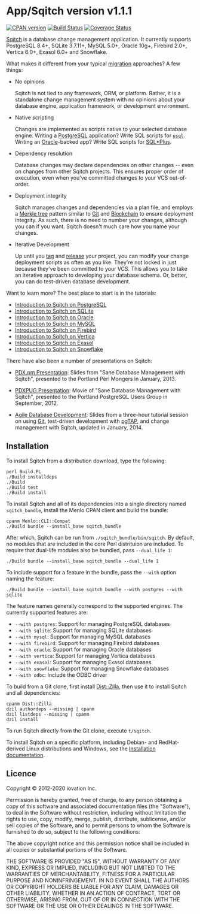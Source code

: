 App/Sqitch version v1.1.1
=========================

[![CPAN version](https://badge.fury.io/pl/App-Sqitch.svg)](https://badge.fury.io/pl/App-Sqitch)
[![Build Status](https://travis-ci.com/sqitchers/sqitch.svg)](https://travis-ci.com/sqitchers/sqitch)
[![Coverage Status](https://coveralls.io/repos/sqitchers/sqitch/badge.svg)](https://coveralls.io/r/sqitchers/sqitch)

[Sqitch](https://sqitch.org/) is a database change management application. It
currently supports PostgreSQL 8.4+, SQLite 3.7.11+, MySQL 5.0+, Oracle 10g+,
Firebird 2.0+, Vertica 6.0+, Exasol 6.0+ and Snowflake.

What makes it different from your typical
[migration](https://guides.rubyonrails.org/migrations.html) approaches? A few
things:

*   No opinions

    Sqitch is not tied to any framework, ORM, or platform. Rather, it is a
    standalone change management system with no opinions about your database
    engine, application framework, or development environment.

*   Native scripting

    Changes are implemented as scripts native to your selected database
    engine. Writing a [PostgreSQL](https://postgresql.org/) application? Write
    SQL scripts for
    [`psql`](https://www.postgresql.org/docs/current/static/app-psql.html).
    Writing an [Oracle](https://www.oracle.com/database/)-backed app?
    Write SQL scripts for [SQL\*Plus](https://www.orafaq.com/wiki/SQL*Plus).

*   Dependency resolution

    Database changes may declare dependencies on other changes -- even on
    changes from other Sqitch projects. This ensures proper order of
    execution, even when you've committed changes to your VCS out-of-order.

*   Deployment integrity

    Sqitch manages changes and dependencies via a plan file, and employs a
    [Merkle tree](https://en.wikipedia.org/wiki/Merkle_tree "Wikipedia: “Merkle tree”")
    pattern similar to
    [Git](https://stackoverflow.com/a/18589734/ "Stack Overflow: “What is the mathematical structure that represents a Git repo”")
    and [Blockchain](https://medium.com/byzantine-studio/blockchain-fundamentals-what-is-a-merkle-tree-d44c529391d7 "Medium: “Blockchain Fundamentals #1: What is a Merkle Tree?”")
    to ensure deployment integrity.
    As such, there is no need to number your changes, although you can if you
    want. Sqitch doesn't much care how you name your changes.

*   Iterative Development

    Up until you [tag](https://sqitch.org/docs/manual/sqitch-tag/) and
    [release](https://sqitch.org/docs/manual/sqitch-tag/) your project, you
    can modify your change deployment scripts as often as you like. They're
    not locked in just because they've been committed to your VCS. This allows
    you to take an iterative approach to developing your database schema. Or,
    better, you can do test-driven database development.

Want to learn more? The best place to start is in the tutorials:

* [Introduction to Sqitch on PostgreSQL](lib/sqitchtutorial.pod)
* [Introduction to Sqitch on SQLite](lib/sqitchtutorial-sqlite.pod)
* [Introduction to Sqitch on Oracle](lib/sqitchtutorial-oracle.pod)
* [Introduction to Sqitch on MySQL](lib/sqitchtutorial-mysql.pod)
* [Introduction to Sqitch on Firebird](lib/sqitchtutorial-firebird.pod)
* [Introduction to Sqitch on Vertica](lib/sqitchtutorial-vertica.pod)
* [Introduction to Sqitch on Exasol](lib/sqitchtutorial-exasol.pod)
* [Introduction to Sqitch on Snowflake](lib/sqitchtutorial-snowflake.pod)

There have also been a number of presentations on Sqitch:

* [PDX.pm Presentation](https://speakerdeck.com/theory/sane-database-change-management-with-sqitch):
  Slides from "Sane Database Management with Sqitch", presented to the
  Portland Perl Mongers in January, 2013.

* [PDXPUG Presentation](https://vimeo.com/50104469): Movie of "Sane Database
  Management with Sqitch", presented to the Portland PostgreSQL Users Group in
  September, 2012.

* [Agile Database Development](https://speakerdeck.com/theory/agile-database-development-2ed):
  Slides from a three-hour tutorial session on using [Git](https://git-scm.org),
  test-driven development with [pgTAP](https://pgtap.org), and change
  management with Sqitch, updated in January, 2014.

Installation
------------

To install Sqitch from a distribution download, type the following:

    perl Build.PL
    ./Build installdeps
    ./Build
    ./Build test
    ./Build install

To install Sqitch and all of its dependencies into a single directory named
`sqitch_bundle`, install the Menlo CPAN client and build the bundle:

    cpanm Menlo::CLI::Compat
    ./Build bundle --install_base sqitch_bundle

After which, Sqitch can be run from `./sqitch_bundle/bin/sqitch`. By default,
no modules that are included in the core Perl distrituion are included. To
require that dual-life modules also be bundled, pass `--dual_life 1`:

    ./Build bundle --install_base sqitch_bundle --dual_life 1

To include support for a feature in the bundle, pass the `--with` option
naming the feature:

    ./Build bundle --install_base sqitch_bundle --with postgres --with sqlite

The feature names generally correspond to the supported engines. The currently
supported features are:

*   `--with postgres`:  Support for managing PostgreSQL databases
*   `--with sqlite`:    Support for managing SQLite databases
*   `--with mysql`:     Support for managing MySQL databases
*   `--with firebird`:  Support for managing Firebird databases
*   `--with oracle`:    Support for managing Oracle databases
*   `--with vertica`:   Support for managing Vertica databases
*   `--with exasol`:    Support for managing Exasol databases
*   `--with snowflake`: Support for managing Snowflake databases
*   `--with odbc`:      Include the ODBC driver

To build from a Git clone, first install
[Dist::Zilla](https://metacpan.org/module/Dist::Zilla), then use it to install
Sqitch and all dependencies:

    cpanm Dist::Zilla
    dzil authordeps --missing | cpanm
    dzil listdeps --missing | cpanm
    dzil install

To run Sqitch directly from the Git clone, execute `t/sqitch`.

To install Sqitch on a specific platform, including Debian- and RedHat-derived
Linux distributions and Windows, see the
[Installation documentation](https://sqitch.org/#installation).

Licence
-------

Copyright © 2012-2020 iovation Inc.

Permission is hereby granted, free of charge, to any person obtaining a copy
of this software and associated documentation files (the "Software"), to deal
in the Software without restriction, including without limitation the rights
to use, copy, modify, merge, publish, distribute, sublicense, and/or sell
copies of the Software, and to permit persons to whom the Software is
furnished to do so, subject to the following conditions:

The above copyright notice and this permission notice shall be included in all
copies or substantial portions of the Software.

THE SOFTWARE IS PROVIDED "AS IS", WITHOUT WARRANTY OF ANY KIND, EXPRESS OR
IMPLIED, INCLUDING BUT NOT LIMITED TO THE WARRANTIES OF MERCHANTABILITY,
FITNESS FOR A PARTICULAR PURPOSE AND NONINFRINGEMENT. IN NO EVENT SHALL THE
AUTHORS OR COPYRIGHT HOLDERS BE LIABLE FOR ANY CLAIM, DAMAGES OR OTHER
LIABILITY, WHETHER IN AN ACTION OF CONTRACT, TORT OR OTHERWISE, ARISING FROM,
OUT OF OR IN CONNECTION WITH THE SOFTWARE OR THE USE OR OTHER DEALINGS IN THE
SOFTWARE.
